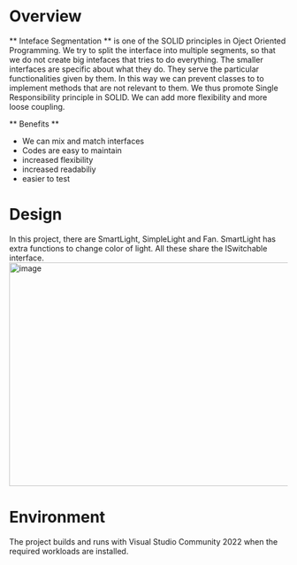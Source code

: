 # Overview
** Inteface Segmentation ** is one of the SOLID principles in Oject Oriented Programming. We try to split the interface into multiple segments, so that we do not create big intefaces that tries to do everything.  The smaller interfaces are specific about what they do. They serve the particular functionalities given by them. In this way we can prevent classes to  to implement methods that are not relevant to them. We thus promote Single Responsibility principle in SOLID. We can add more flexibility and more loose coupling.

** Benefits **
- We can mix and match interfaces
- Codes are easy to maintain
- increased flexibility
- increased readabiliy
- easier to test

# Design
In this project, there are SmartLight, SimpleLight and Fan. SmartLight has extra functions to change color of light. All these share the ISwitchable interface.
<img width="878" height="404" alt="image" src="https://github.com/user-attachments/assets/d5a10883-d670-4364-953e-f9976c65496c" />


# Environment
The project builds and runs with Visual Studio Community 2022 when the required workloads are installed.
